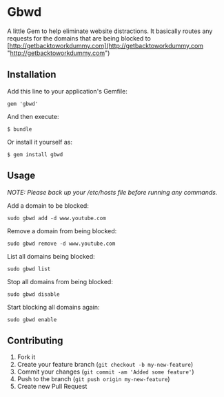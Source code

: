 # Gbwd

A little Gem to help eliminate website distractions.  It basically routes any requests for the domains that are being blocked to [http://getbacktoworkdummy.com](http://getbacktoworkdummy.com "http://getbacktoworkdummy.com")

## Installation

Add this line to your application's Gemfile:

    gem 'gbwd'

And then execute:

    $ bundle

Or install it yourself as:

    $ gem install gbwd

## Usage

*NOTE: Please back up your /etc/hosts file before running any commands.*

Add a domain to be blocked:
	
	sudo gbwd add -d www.youtube.com
	
Remove a domain from being blocked:

	sudo gbwd remove -d www.youtube.com
	
List all domains being blocked:

	sudo gbwd list
	
Stop all domains from being blocked:

	sudo gbwd disable
	
Start blocking all domains again:

	sudo gbwd enable



## Contributing

1. Fork it
2. Create your feature branch (`git checkout -b my-new-feature`)
3. Commit your changes (`git commit -am 'Added some feature'`)
4. Push to the branch (`git push origin my-new-feature`)
5. Create new Pull Request
